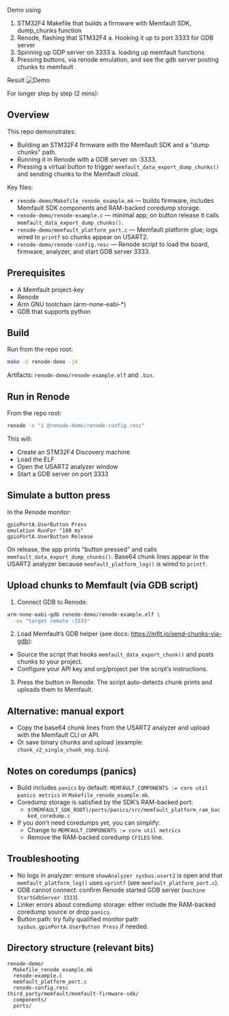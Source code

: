 Demo using 
1. STM32F4 Makefile that builds a firmware with Memfault SDK, dump_chunks function
2. Renode, flashing that STM32F4
  a. Hooking it up to port 3333 for GDB server
2. Spinning up GDP server on 3333
  a. loading up memfault functions
3.  Pressing buttons, via renode emulation, and see the gdb server posting chunks to memfault

Result
![Demo](demo.gif)

For longer step by step (2 mins):




## Overview
This repo demonstrates:
- Building an STM32F4 firmware with the Memfault SDK and a "dump chunks" path.
- Running it in Renode with a GDB server on :3333.
- Pressing a virtual button to trigger `memfault_data_export_dump_chunks()` and sending chunks to the Memfault cloud.

Key files:
- `renode-demo/Makefile_renode_example.mk` — builds firmware, includes Memfault SDK components and RAM-backed coredump storage.
- `renode-demo/renode-example.c` — minimal app; on button release it calls `memfault_data_export_dump_chunks()`.
- `renode-demo/memfault_platform_port.c` — Memfault platform glue; logs wired to `printf` so chunks appear on USART2.
- `renode-demo/renode-config.resc` — Renode script to load the board, firmware, analyzer, and start GDB server 3333.

## Prerequisites
- A Memfault project-key
- Renode
- Arm GNU toolchain (arm-none-eabi-*)
- GDB that supports python


## Build
Run from the repo root:

```sh
make -C renode-demo -j4
```

Artifacts: `renode-demo/renode-example.elf` and `.bin`.

## Run in Renode
From the repo root:

```sh
renode -e "i @renode-demo/renode-config.resc"
```

This will:
- Create an STM32F4 Discovery machine
- Load the ELF
- Open the USART2 analyzer window
- Start a GDB server on port 3333

## Simulate a button press
In the Renode monitor:

```
gpioPortA.UserButton Press
emulation RunFor "100 ms"
gpioPortA.UserButton Release
```

On release, the app prints "button pressed" and calls `memfault_data_export_dump_chunks()`. Base64 chunk lines appear in the USART2 analyzer because `memfault_platform_log()` is wired to `printf`.

## Upload chunks to Memfault (via GDB script)
1) Connect GDB to Renode:
```sh
arm-none-eabi-gdb renode-demo/renode-example.elf \
  -ex "target remote :3333"
```

2) Load Memfault’s GDB helper (see docs: https://mflt.io/send-chunks-via-gdb):
- Source the script that hooks `memfault_data_export_chunk()` and posts chunks to your project.
- Configure your API key and org/project per the script’s instructions.

3) Press the button in Renode. The script auto-detects chunk prints and uploads them to Memfault.

## Alternative: manual export
- Copy the base64 chunk lines from the USART2 analyzer and upload with the Memfault CLI or API.
- Or save binary chunks and upload (example: `chunk_v2_single_chunk_msg.bin`).

## Notes on coredumps (panics)
- Build includes `panics` by default: `MEMFAULT_COMPONENTS := core util panics metrics` in `Makefile_renode_example.mk`.
- Coredump storage is satisfied by the SDK’s RAM-backed port:
  - `$(MEMFAULT_SDK_ROOT)/ports/panics/src/memfault_platform_ram_backed_coredump.c`
- If you don’t need coredumps yet, you can simplify:
  - Change to `MEMFAULT_COMPONENTS := core util metrics`
  - Remove the RAM-backed coredump `CFILES` line.

## Troubleshooting
- No logs in analyzer: ensure `showAnalyzer sysbus.usart2` is open and that `memfault_platform_log()` uses `vprintf` (see `memfault_platform_port.c`).
- GDB cannot connect: confirm Renode started GDB server (`machine StartGdbServer 3333`).
- Linker errors about coredump storage: either include the RAM-backed coredump source or drop `panics`.
- Button path: try fully qualified monitor path `sysbus.gpioPortA.UserButton Press` if needed.

## Directory structure (relevant bits)
```
renode-demo/
  Makefile_renode_example.mk
  renode-example.c
  memfault_platform_port.c
  renode-config.resc
third_party/memfault/memfault-firmware-sdk/
  components/
  ports/
